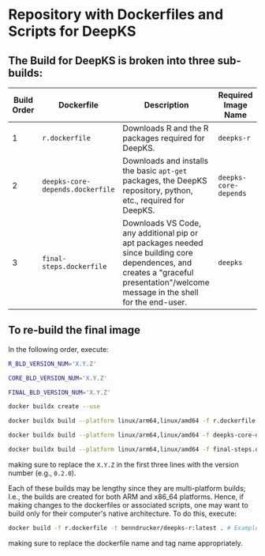 # Repository with Dockerfiles and Scripts for DeepKS 
## The Build for DeepKS is broken into three sub-builds:

| Build Order | Dockerfile | Description | Required Image Name |
|-------------|------------|-------------|---------------------|
|      1      |`r.dockerfile`| Downloads R and the R packages required for DeepKS. | `deepks-r`|
|      2      |`deepks-core-depends.dockerfile`| Downloads and installs the basic `apt-get` packages, the DeepKS repository, python, etc., required for DeepKS.| `deepks-core-depends`|
|      3      |`final-steps.dockerfile`| Downloads VS Code, any additional pip or apt packages needed since building core dependences, and creates a "graceful presentation"/welcome message in the shell for the end-user. | `deepks` |

## To re-build the final image 
In the following order, execute:

```bash
R_BLD_VERSION_NUM='X.Y.Z'

CORE_BLD_VERSION_NUM='X.Y.Z'

FINAL_BLD_VERSION_NUM='X.Y.Z'

docker buildx create --use

docker buildx build --platform linux/arm64,linux/amd64 -f r.dockerfile -t benndrucker/deepks-r:latest -t benndrucker/deepks-r:$R_BLD_VERSION_NUM --push . 

docker buildx build --platform linux/arm64,linux/amd64 -f deepks-core-depends.dockerfile -t benndrucker/deepks-core-depends:latest -t benndrucker/deepks-core-depends-r:$CORE_BLD_VERSION_NUM --push . 

docker buildx build --platform linux/arm64,linux/amd64 -f final-steps.dockerfile -t benndrucker/deepks:latest -t benndrucker/deepks:$FINAL_BLD_VERSION_NUM --push . 

```
making sure to replace the `X.Y.Z` in the first three lines with the version number (e.g., `0.2.0`).

Each of these builds may be lengthy since they are multi-platform builds; I.e., the builds are created for both ARM and x86_64 platforms. Hence, if making changes to the dockerfiles or associated scripts, one may want to build only for their computer's native architecture. To do this, execute:

```bash
docker build -f r.dockerfile -t benndrucker/deepks-r:latest . # Example for the `r.dockerfile` build
```

making sure to replace the dockerfile name and tag name appropriately. 